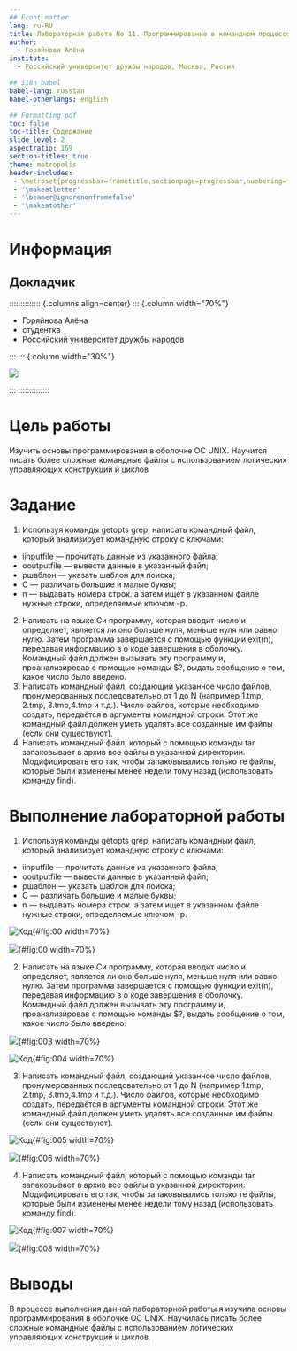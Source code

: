 ```yaml
---
## Front matter
lang: ru-RU
title: Лабораторная работа No 11. Программирование в командном процессоре ОС UNIX. Ветвления и циклы
author:
  - Горяйнова Алёна
institute:
  - Российский университет дружбы народов, Москва, Россия

## i18n babel
babel-lang: russian
babel-otherlangs: english

## Formatting pdf
toc: false
toc-title: Содержание
slide_level: 2
aspectratio: 169
section-titles: true
theme: metropolis
header-includes:
 - \metroset{progressbar=frametitle,sectionpage=progressbar,numbering=fraction}
 - '\makeatletter'
 - '\beamer@ignorenonframefalse'
 - '\makeatother'
---
```


# Информация

## Докладчик

:::::::::::::: {.columns align=center}
::: {.column width="70%"}

  * Горяйнова Алёна
  * студентка
  * Российский университет дружбы народов

:::
::: {.column width="30%"}

![](./image/kulyabov.jpg)

:::
::::::::::::::

# Цель работы

Изучить основы программирования в оболочке ОС UNIX. Научится писать более
сложные командные файлы с использованием логических управляющих конструкций
и циклов

# Задание


  1.  Используя команды getopts grep, написать командный файл, который анализирует командную строку с ключами:
   - iinputfile — прочитать данные из указанного файла;
   - ooutputfile — вывести данные в указанный файл;
   - pшаблон — указать шаблон для поиска;
   - C — различать большие и малые буквы;
   - n — выдавать номера строк. а затем ищет в указанном файле нужные строки, определяемые ключом -p.

  2.  Написать на языке Си программу, которая вводит число и определяет, является ли оно больше нуля, меньше нуля или равно нулю. Затем программа завершается с помощью функции exit(n), передавая информацию в о коде завершения в оболочку. Командный файл должен вызывать эту программу и, проанализировав с помощью команды $?, выдать сообщение о том, какое число было введено.
   3. Написать командный файл, создающий указанное число файлов, пронумерованных последовательно от 1 до N (например 1.tmp, 2.tmp, 3.tmp,4.tmp и т.д.). Число файлов, которые необходимо создать, передаётся в аргументы командной строки. Этот же командный файл должен уметь удалять все созданные им файлы (если они существуют).
  4.  Написать командный файл, который с помощью команды tar запаковывает в архив все файлы в указанной директории. Модифицировать его так, чтобы запаковывались только те файлы, которые были изменены менее недели тому назад (использовать команду find).

# Выполнение лабораторной работы


  1.  Используя команды getopts grep, написать командный файл, который анализирует командную строку с ключами:

   - iinputfile — прочитать данные из указанного файла;
   - ooutputfile — вывести данные в указанный файл;
   - pшаблон — указать шаблон для поиска;
   - C — различать большие и малые буквы;
   - n — выдавать номера строк. а затем ищет в указанном файле нужные строки, определяемые ключом -p. 

![Код](image/1.png){#fig:00 width=70%}

![](image/2.png){#fig:00 width=70%}

 2. Написать на языке Си программу, которая вводит число и определяет, является ли оно больше нуля, меньше нуля или равно нулю. Затем программа завершается с помощью функции exit(n), передавая информацию в о коде завершения в оболочку. Командный файл должен вызывать эту программу и, проанализировав с помощью команды $?, выдать сообщение о том, какое число было введено.

![](image/3.png){#fig:003 width=70%}

![Код](image/4.png){#fig:004 width=70%}

 3. Написать командный файл, создающий указанное число файлов, пронумерованных последовательно от 1 до N (например 1.tmp, 2.tmp, 3.tmp,4.tmp и т.д.). Число файлов, которые необходимо создать, передаётся в аргументы командной строки. Этот же командный файл должен уметь удалять все созданные им файлы (если они существуют). 
 
![Код](image/5.png){#fig:005 width=70%}

![](image/6.png){#fig:006 width=70%}

 4. Написать командный файл, который с помощью команды tar запаковывает в архив все файлы в указанной директории. Модифицировать его так, чтобы запаковывались только те файлы, которые были изменены менее недели тому назад (использовать команду find).

![Код](image/7.png){#fig:007 width=70%}

![](image/8.png){#fig:008 width=70%}

# Выводы

В процессе выполнения данной лабораторной работы я изучила основы программирования в оболочке ОС UNIX. Научилась писать более сложные командные файлы с использованием логических управляющих конструкций и циклов.

